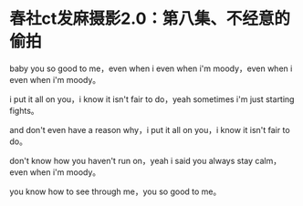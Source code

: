 # 春社ct发麻摄影2.0：第八集、不经意的偷拍

baby you so good to me，even when i even when i'm moody，even when i even when i'm moody。

i put it all on you，i know it isn't fair to do，yeah sometimes i'm just starting fights。

and don't even have a reason why，i put it all on you，i know it isn't fair to do。

don't know how you haven't run on，yeah i said you always stay calm，even when i'm moody。

you know how to see through me，you so good to me。